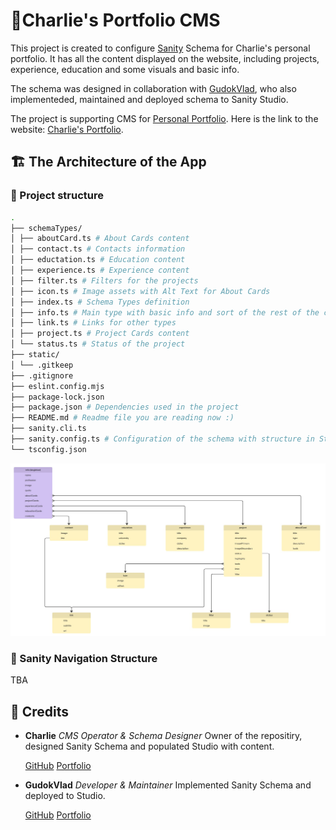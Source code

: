 # 📔Charlie's Portfolio CMS

This project is created to configure [Sanity](https://www.sanity.io/) Schema for Charlie's personal portfolio. It has all the content displayed on the website, including projects, experience, education and some visuals and basic info.

The schema was designed in collaboration with [GudokVlad](https://github.com/GudokVlad-Pilot), who also implementeded, maintained and deployed schema to Sanity Studio.

The project is supporting CMS for [Personal Portfolio](https://github.com/charliesmir/portfolio-charlie). Here is the link to the website: [Charlie's Portfolio](https://portfolio-charlie-eight.vercel.app/).

## 🏗️ The Architecture of the App

### 📂 Project structure

```bash
.
├── schemaTypes/
│ ├── aboutCard.ts # About Cards content
│ ├── contact.ts # Contacts information
│ ├── eductation.ts # Education content
│ ├── experience.ts # Experience content
│ ├── filter.ts # Filters for the projects
│ ├── icon.ts # Image assets with Alt Text for About Cards
│ ├── index.ts # Schema Types definition
│ ├── info.ts # Main type with basic info and sort of the rest of the content
│ ├── link.ts # Links for other types
│ ├── project.ts # Project Cards content
│ └── status.ts # Status of the project
├── static/
│ └── .gitkeep
├── .gitignore
├── eslint.config.mjs
├── package-lock.json
├── package.json # Dependencies used in the project
├── README.md # Readme file you are reading now :)
├── sanity.cli.ts
├── sanity.config.ts # Configuration of the schema with structure in Studio
└── tsconfig.json
```

![Schema](./images/schema.jpg)

### 🧭 Sanity Navigation Structure

TBA

## 🎅 Credits

- **Charlie**
  _CMS Operator & Schema Designer_
  Owner of the repositiry, designed Sanity Schema and populated Studio with content.

  [GitHub](https://github.com/charliesmir)
  [Portfolio](https://portfolio-charlie-eight.vercel.app/)

- **GudokVlad**
  _Developer & Maintainer_
  Implemented Sanity Schema and deployed to Studio.

  [GitHub](https://github.com/GudokVlad-Pilot)
  [Portfolio](https://gudokvlad.com/)
